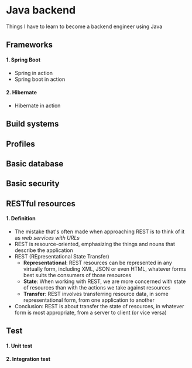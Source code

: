 # Java backend
Things I have to learn to become a backend engineer using Java

## Frameworks
#### 1. Spring Boot
* Spring in action
* Spring boot in action
#### 2. Hibernate
* Hibernate in action

## Build systems

## Profiles

## Basic database

## Basic security

## RESTful resources
#### 1. Definition
* The mistake that's often made when approaching REST is
 to think of it as *web services with URLs*
* REST is resource-oriented, emphasizing the things and
nouns that describe the application
* REST (REpresentational State Transfer)
    * **Representational**: REST resources can be represented in any virtually form,
    including XML, JSON or even HTML, whatever forms best suits
    the consumers of those resources
    * **State**: When working with REST, we are more concerned 
    with state of resources than with the actions we take against
    resources
    * **Transfer**: REST involves transferring resource data,
     in some representational form, from one application to another
* Conclusion: REST is about transfer the state of resources, in whatever
form is most appropriate, from a server to client (or vice versa)

## Test
#### 1. Unit test
#### 2. Integration test

